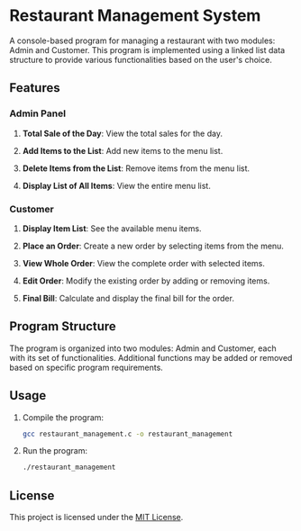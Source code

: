 # Restaurant Management System

A console-based program for managing a restaurant with two modules: Admin and Customer. This program is implemented using a linked list data structure to provide various functionalities based on the user's choice.

## Features

### Admin Panel

1. **Total Sale of the Day**: View the total sales for the day.

2. **Add Items to the List**: Add new items to the menu list.

3. **Delete Items from the List**: Remove items from the menu list.

4. **Display List of All Items**: View the entire menu list.

### Customer

1. **Display Item List**: See the available menu items.

2. **Place an Order**: Create a new order by selecting items from the menu.

3. **View Whole Order**: View the complete order with selected items.

4. **Edit Order**: Modify the existing order by adding or removing items.

5. **Final Bill**: Calculate and display the final bill for the order.

## Program Structure

The program is organized into two modules: Admin and Customer, each with its set of functionalities. Additional functions may be added or removed based on specific program requirements.

## Usage

1. Compile the program:

   ```bash
   gcc restaurant_management.c -o restaurant_management
   
2. Run the program:

   ```bash
   ./restaurant_management

## License

This project is licensed under the [MIT License](LICENSE).
